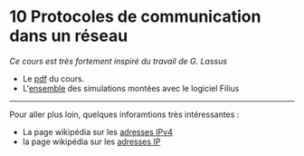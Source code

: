 # 10 Protocoles de communication dans un réseau

*Ce cours est très fortement inspiré du travail de G. Lassus*

* Le [pdf](https://github.com/NaturelEtChaud/NSI-Premiere/blob/main/10%20Protocoles%20de%20communication/premi%C3%A8re_NSI10_ProtocoleCommunication.pdf) du cours.
* L'[ensemble](https://github.com/NaturelEtChaud/NSI-Premiere/tree/main/10%20Protocoles%20de%20communication/filius) des simulations montées avec le logiciel Filius

---

Pour aller plus loin, quelques inforamtions très intéressantes :
* La page wikipédia sur les [adresses IPv4](https://fr.wikipedia.org/wiki/IPv4)
* la page wikipédia sur les [adresses IP](https://fr.wikipedia.org/wiki/Adresse_IP)
